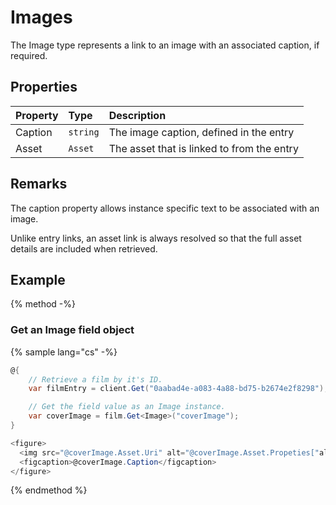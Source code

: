 # Images

The Image type represents a link to an image with an associated caption, if required.

## Properties

| Property | Type | Description |
| :------- | :--- | :---------- |
| Caption | `string` | The image caption, defined in the entry |
| Asset | `Asset` | The asset that is linked to from the entry |

## Remarks

The caption property allows instance specific text to be associated with an image.

Unlike entry links, an asset link is always resolved so that the full asset details are included when retrieved.

## Example

{% method -%}

### Get an Image field object

{% sample lang="cs" -%}

```cs
@{
    // Retrieve a film by it's ID.
    var filmEntry = client.Get("0aabad4e-a083-4a88-bd75-b2674e2f8298");

    // Get the field value as an Image instance.
    var coverImage = film.Get<Image>("coverImage");
}

<figure>
  <img src="@coverImage.Asset.Uri" alt="@coverImage.Asset.Propeties["altText"]" width="304" height="228">
  <figcaption>@coverImage.Caption</figcaption>
</figure>

```
{% endmethod %}
